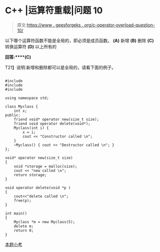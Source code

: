 # C++ |运算符重载|问题 10

> 原文:[https://www . geesforgeks . org/c-operator-overload-question-10/](https://www.geeksforgeeks.org/c-operator-overloading-question-10/)

以下哪个运算符函数不能是全局的，即必须是成员函数。
**(A)** 新增
**(B)** 删除
**(C)** 转换运算符
**(D)** 以上所有的

**回答:****(C)**

T21】说明:新增和删除都可以是全局的，请看下面的例子。

```

#include
#include
#include

using namespace std;

class Myclass {
    int x;
public:
    friend void* operator new(size_t size);
    friend void operator delete(void*);
    Myclass(int i) {
        x = i;
        cout << "Constructor called \n";
    }
    ~Myclass() { cout << "Destructor called \n"; }
};

void* operator new(size_t size)
{
    void *storage = malloc(size);
    cout << "new called \n";
    return storage;
}

void operator delete(void *p )
{
    cout<<"delete called \n";
    free(p);
}

int main()
{
    Myclass *m = new Myclass(5);
    delete m;
    return 0;
}

```

[本题小考](https://www.geeksforgeeks.org/quiz-corner-gq/)